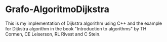 # Grafo-AlgoritmoDijkstra
This is my implementation of Dijkstra algorithm using C++ and the example for Dijkstra algorithm in the book "Introduction to algorithms" by TH Cormen, CE Leiserson, RL Rivest and C Stein.
